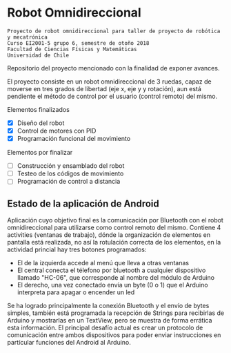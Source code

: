 # Robot Omnidireccional
```
Proyecto de robot omnidireccional para taller de proyecto de robótica y mecatrónica
Curso EI2001-5 grupo 6, semestre de otoño 2018
Facultad de Ciencias Físicas y Matemáticas
Universidad de Chile
```
Repositorio del proyecto mencionado con la finalidad de exponer avances.

El proyecto consiste en un robot omnidireccional de 3 ruedas, capaz de moverse en tres grados de libertad (eje x, eje y y rotación),
aun está pendiente el método de control por el usuario (control remoto) del mismo.

Elementos finalizados
- [x] Diseño del robot
- [x] Control de motores con PID
- [x] Programación funcional del movimiento

Elementos por finalizar
- [ ] Construcción y ensamblado del robot
- [ ] Testeo de los códigos de movimiento
- [ ] Programación de control a distancia

## Estado de la aplicación de Android

Aplicación cuyo objetivo final es la comunicación por Bluetooth con el robot omnidireccional para utilizarse como control remoto del mismo.
Contiene 4 activities (ventanas de trabajo), dónde la organización de elementos en pantalla está realizada, no así la rotulación correcta de los elementos, en la actividad princial hay tres botones programados:
- El de la izquierda accede al menú que lleva a otras ventanas
- El central conecta el télefono por bluetooth a cualquier dispositivo llamado "HC-06", que corresponde al nombre del módulo de Arduino
- El derecho, una vez conectado envía un byte (0 o 1) que el Arduino interpreta para apagar o encender un led

Se ha logrado principalmente la conexión Bluetooth y el envío de bytes simples, también está programada la recepción de Strings para recibirlas de Arduino y mostrarlas en un TextView, pero se muestra de forma errática esta información. El principal desafío actual es crear un protocolo de comunicación entre ambos dispositivos para poder enviar instrucciones en partícular funciones del Android al Arduino.
